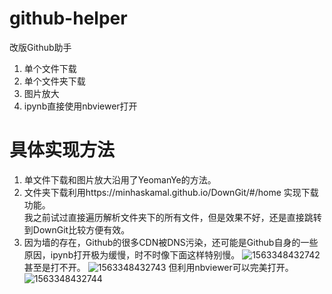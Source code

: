 # github-helper
改版Github助手

1. 单个文件下载
2. 单个文件夹下载
3. 图片放大
4. ipynb直接使用nbviewer打开
# 具体实现方法
1. 单文件下载和图片放大沿用了YeomanYe的方法。  
2. 文件夹下载利用https://minhaskamal.github.io/DownGit/#/home 实现下载功能。  
我之前试过直接遍历解析文件夹下的所有文件，但是效果不好，还是直接跳转到DownGit比较方便有效。  
3. 因为墙的存在，Github的很多CDN被DNS污染，还可能是Github自身的一些原因，ipynb打开极为缓慢，时不时像下面这样特别慢。
![1563348432742](https://i.loli.net/2019/07/17/5d2eccf73290a83178.png)
甚至是打不开。
![1563348432743](https://i.loli.net/2019/07/17/5d2ecd542e37731167.png)
但利用nbviewer可以完美打开。
![1563348432744](https://i.loli.net/2019/07/17/5d2ecdaa2855589724.png)
